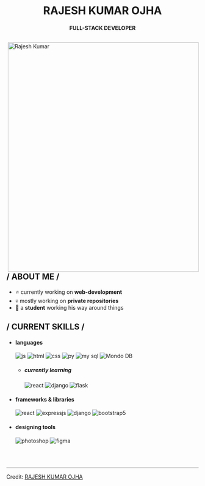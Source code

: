   <p align="center"><h1 align='center'>RAJESH KUMAR OJHA</h1><h4 align='center'>FULL-STACK DEVELOPER</h4> </p>
<div>
<img align="right" width="500" height='600' alt="Rajesh Kumar" src="https://i.pinimg.com/736x/e7/43/a0/e743a0061fe609e47d02adaa1ffaf7fc.jpg">
<h2> / ABOUT ME /</h2>
<ul>
<li>⭐ currently working on <strong>web-development</strong></li>
<li>💀 mostly working on <strong>private repositories</strong></li>
<li>👾 a <strong>student</strong> working his way around things</li>
</ul>
<h2> / CURRENT SKILLS / </h2>
<ul>
<li>
<h4> languages </h4>
<img src="https://img.shields.io/badge/JavaScript-323330?style=for-the-badge&amp;logo=javascript&amp;logoColor=F7DF1E" alt="js">
<img src="https://img.shields.io/badge/HTML5-E34F26?style=for-the-badge&amp;logo=html5&amp;logoColor=white" alt="html">
<img src="https://img.shields.io/badge/CSS3-1572B6?style=for-the-badge&amp;logo=css3&amp;logoColor=white" alt="css">
<img src="https://img.shields.io/badge/Python-14354C?style=for-the-badge&logo=python&logoColor=white" alt="py">
<img src="https://img.shields.io/badge/MySQL-00000F?style=for-the-badge&logo=mysql&logoColor=white" alt="my sql">
<img src="https://img.shields.io/badge/MongoDB-4EA94B?style=for-the-badge&logo=mongodb&logoColor=white" alt="Mondo DB">
<ul>
<li>
<h5> currently learning </h5>
<img src="https://img.shields.io/badge/React-20232A?style=for-the-badge&logo=react&logoColor=61DAFB" alt="react">
<img src="https://img.shields.io/badge/Django-092E20?style=for-the-badge&logo=django&logoColor=white" alt="django">
<img src="https://img.shields.io/badge/Flask-000000?style=for-the-badge&logo=flask&logoColor=white" alt="flask">
</li>
</ul>
</li>
<li>
<h4> frameworks &amp; libraries </h4>
<img src="https://img.shields.io/badge/React-20232A?style=for-the-badge&logo=react&logoColor=61DAFB" alt="react">
<img src="https://img.shields.io/badge/express.js-%23404d59.svg?style=for-the-badge&amp;logo=express&amp;logoColor=%2361DAFB" alt="expressjs">
<img src="https://img.shields.io/badge/Django-092E20?style=for-the-badge&logo=django&logoColor=white" alt="django">
<img src="https://img.shields.io/badge/bootstrap-%23563D7C.svg?style=for-the-badge&amp;logo=bootstrap&amp;logoColor=white" alt="bootstrap5">
</li>
<li>
<h4> designing tools </h4>
<img src="https://img.shields.io/badge/adobe%20photoshop-%2331A8FF.svg?style=for-the-badge&amp;logo=adobe%20photoshop&amp;logoColor=white" alt="photoshop">
<img src="https://img.shields.io/badge/figma-%23F24E1E.svg?style=for-the-badge&amp;logo=figma&amp;logoColor=white" alt="figma">
<p><br><br></p>
</li>
</ul>
  </div>
<hr>
<p>Credit: <a href="https://github.com/rajeshkumarojha-dev">RAJESH KUMAR OJHA</a></p>
